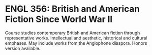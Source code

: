 # ENGL 356: British and American Fiction Since World War II

Course studies contemporary British and American fiction through representative works. Intellectual and aesthetic, historical and cultural emphases. May include works from the Anglophone diaspora. Honors version available.
